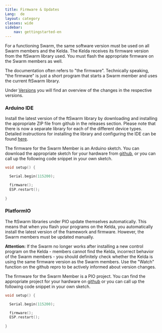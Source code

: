 ```yaml
---
title: Firmware & Updates
Lang:  de
layout: category
classes: wide
sidebar:
    nav: gettingstarted-en
---
```


For a functioning Swarm, the same software version must be used on all Swarm members and the Kelda. The Kelda receives its firmware version from the ftSwarm library used. You must flash the appropriate firmware on the Swarm members as well.

The documentation often refers to "the firmware". Technically speaking, "the firmware" is just a short program that starts a Swarm member and uses the current ftSwarm library.

Under [Versions](../../advanced/versions) you will find an overview of the changes in the respective versions.

### Arduino IDE

Install the latest version of the ftSwarm library by downloading and installing the appropriate ZIP file from github in the releases section. Please note that there is now a separate library for each of the different device types. Detailed instructions for installing the library and configuring the IDE can be found [here](../ide).

The firmware for the Swarm Member is an Arduino sketch. You can download the appropriate sketch for your hardware from [github](https://github.com/elektrofuzzis/ftSwarm/tree/master/src/arduino/firmware), or you can call up the following code snippet in your own sketch.

```cpp
void setup() {

  Serial.begin(115200);

  firmware();
  ESP.restart();
   
}
```

### PlatformIO

The ftSwarm libraries under PIO update themselves automatically. This means that when you flash your programs on the Kelda, you automatically install the latest version of the framework and firmware. However, the Swarm members must be updated manually.

**Attention:** If the Swarm no longer works after installing a new control program on the Kelda - members cannot find the Kelda, incorrect behavior of the Swarm members - you should definitely check whether the Kelda is using the same firmware version as the Swarm members. Use the "Watch" function on the github repro to be actively informed about version changes.

The firmware for the Swarm Member is a PIO project. You can find the appropriate project for your hardware on [github](https://github.com/elektrofuzzis/ftSwarm/tree/master/src) or you can call up the following code snippet in your own sketch.

```cpp
void setup() {

  Serial.begin(115200);

  firmware();
  ESP.restart();
   
}
```